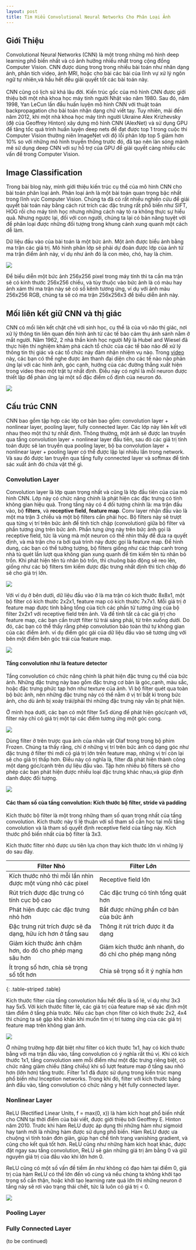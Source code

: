 ```yaml
---
layout: post
title: Tìm Hiểu Convolutional Neural Networks Cho Phân Loại Ảnh
---
```


## Giới Thiệu
Convolutional Neural Networks (CNN) là một trong những mô hình deep learning phổ biến nhất và có ảnh hưởng nhiều nhất trong cộng đồng Computer Vision. CNN được dùng trong trong nhiều bài toán như nhân dạng ảnh, phân tích video, ảnh MRI, hoặc cho bài các bài của lĩnh vự xử lý ngôn ngữ tự nhiên,và hầu hết đều giải quyết tốt các bài toán này. <br/><br/> CNN cũng có lịch sử khá lâu đời. Kiến trúc gốc của mô hình CNN được giới thiệu bởi một nhà khoa học máy tính người Nhật vào năm 1980. Sau đó, năm 1998, Yan LeCun lần đầu huấn luyện mô hình CNN với thuật toán backpropagation cho bài toán nhận dạng chữ viết tay. Tuy nhiên, mãi đến năm 2012, khi một nhà khoa học máy tính người Ukraine Alex Krizhevsky (đệ của Geoffrey Hinton) xây dựng mô hình CNN (AlexNet) và sử dụng GPU để tăng tốc quá trình huấn luyện deep nets để đạt được top 1 trong cuộc thi Computer Vision thường niên ImageNet với độ lỗi phân lớp top 5 giảm hơn 10% so với những mô hình truyền thống trước đó, đã tạo nên làn sóng mãnh mẽ sử dụng deep CNN với sự hỗ trợ của GPU để giải quyết càng nhiều các vấn đề trong Computer Vision. 

## Image Classification 
Trong bài blog này, mình giới thiệu kiến trúc cụ thể của mô hình CNN cho bài toán phân loại ảnh. Phân loại ảnh là một bài toán quan trọng bậc nhất trong lĩnh vực Computer Vision. Chúng ta đã có rất nhiều nghiên cứu để giải quyết bài toán này bằng cách rút trích các đặc trưng rất phổ biến như SIFT, HOG rồi cho máy tính học nhưng những cách này tỏ ra không thực sự hiểu quả. Nhưng ngược lại, đối với con người, chúng ta lại có bản năng tuyệt vời để phân loại được những đối tượng trong khung cảnh xung quanh một cách dễ làm.

Dữ liệu đầu vào của bài toán là một bức ảnh. Một ảnh được biểu ảnh bằng ma trận các giá trị. Mô hình phân lớp sẽ phải dự đoán được lớp của ảnh từ ma trận điểm ảnh này, ví dụ như ảnh đó là con mèo, chó, hay là chim. 

<div class="img-div" markdown="0">
    <img src="/images/cnn_input.png" />
</div>

Để biểu diễn một bức ảnh 256x256 pixel trong máy tính thì ta cần ma trận sẽ có kính thước 256x256 chiều, và tùy thuộc vào bức ảnh là có màu hay ảnh xám thì ma trận này sẽ có số kênh tương ứng, ví dụ với ảnh màu 256x256 RGB, chúng ta sẽ có ma trận 256x256x3 để biểu diễn ảnh này. 

## Mối liên kết giữ CNN và thị giác
CNN có mối liên kết chặt chẽ với sinh học, cụ thể là của võ não thị giác, nơi xử lý thông tin liên quan đến hình ảnh từ các tế bào cảm thụ ánh sánh nằm ở mắt người. Năm 1962, 2 nhà thần kinh học người Mỹ là Hubel and Wiesel đã thực hiện thí nghiệm khám phá cách tổ chức của các tế bào não để xử lý thông tin thị giác và các tổ chức này đảm nhận nhiệm vụ nào. Trong [video](https://www.youtube.com/watch?v=Cw5PKV9Rj3o) này, các bạn có thể nghe được âm thanh đại diện cho các tế nào não phản ứng lại với các hình ảnh, góc cạnh, hướng của các đường thẳng xuất hiện trong video theo một trật tự nhất định. Điều này có nghĩ là mỗi neuron được thiết lập để phản ứng lại một số đặc điểm cố định của neuron đó.  
<div class="img-div" markdown="0">
    <img src="/images/cnn_visual_cortex.jpg" />
</div>
    
## Cấu trúc CNN
CNN bao gồm tập hợp các lớp cơ bản bao gồm: convolution layer + nonlinear layer, pooling layer, fully connected layer. Các lớp này liên kết với nhau theo một thứ tự nhất định. Thông thường, một ảnh sẽ được lan truyền qua tầng convolution layer + nonlinear layer đầu tiên, sau đó các giá trị tính toán được sẽ lan truyền qua pooling layer, bộ ba convolution layer + nonlinear layer + pooling layer có thể được lặp lại nhiều lần trong network. Và sau đó được lan truyền qua tầng fully connected layer và softmax để tính sác xuất ảnh đó chứa vật thế gì.

### Convolution Layer
Convolution layer là lớp quan trọng nhất và cũng là lớp đầu tiên của của mô hình CNN. Lớp này có chức năng chính là phát hiện các đặc trưng có tính không gian hiệu quả. Trong tầng này có 4 đối tượng chính là: ma trận đầu vào, bộ **filters**, và **receptive field**, **feature map**. Conv layer nhận đầu vào là một ma trận 3 chiều và một bộ filters cần phải học. Bộ filters này sẽ trượt qua từng vị trí trên bức ảnh để tính tích chập (convolution) giữa bộ filter và phần tương ứng trên bức ảnh. Phần tưng ứng này trên bức ảnh gọi là receptive field, tức là vùng mà một neuron có thể nhìn thấy để đưa ra quyết định, và mà trận cho ra bới quá trình này được gọi là feature map. Để hình dung, các bạn có thể tưởng tượng, bộ filters giống như các tháp canh trong nhà tù quét lần lượt qua không gian xung quanh để tìm kiếm tên tù nhân bỏ trốn. Khi phát hiện tên tù nhân bỏ trốn, thì chuông báo động sẽ reo lên, giống như các bộ filters tìm kiếm được đặc trưng nhất định thì tích chập đó sẽ cho giá trị lớn. 

<div class="img-div" markdown="0">
    <img src="https://media.giphy.com/media/3orif7it9f4phjv4LS/giphy.gif" />
</div>

Với ví dụ ở bên dưới, dữ liệu đầu vào ở là ma trận có kích thước 8x8x1, một bộ filter có kích thước 2x2x1, feature map có kích thước 7x7x1. Mỗi giá trị ở feature map được tính bằng tổng của tích các phần tử tương ứng của bộ filter 2x2x1 với receptive field trên ảnh. Và để tính tất cả các giá trị cho feature map, các bạn cần trượt filter từ trái sáng phải, từ trên xuống dưới. Do đó, các bạn có thể thấy rằng phép convolution bảo toàn thứ tự không gian của các điểm ảnh. ví dụ điểm góc gái của dữ liệu đầu vào sẽ tương ứng với bên một điểm bên góc trái của feature map. 

<div class="img-div" markdown="0">
    <img src="/images/cnn_covolution_layer.png" />
</div>

#### Tầng convolution như là feature detector 

Tầng convolution có chức năng chính là phát hiện đặc trưng cụ thể của bức ảnh. Những đặc trưng này bao gồm đặc trưng cơ bản là góc,cạnh, màu sắc, hoặc đặc trưng phức tạp hơn như texture của ảnh. Vì bộ filter quét qua toàn bộ bức ảnh, nên những đặc trưng này có thể nằm ở vị trí bất kì trong bức ảnh, cho dù ảnh bị xoáy trái/phải thì những đặc trưng này vẫn bị phát hiện. 

Ở minh họa dưới, các bạn có một filter 5x5 dùng để phát hiện góc/cạnh với, filter này chỉ có giá trị một tại các điểm tương ứng một góc cong. 

<div class="img-div" markdown="0">
    <img src="/images/cnn_high_level_feature.png" />
</div>

Dùng filter ở trên trược qua ảnh của nhân vật Olaf trong trong bộ phim Frozen. Chúng ta thấy rằng, chỉ ở những vị trí trên bức ảnh có dạng góc như đặc trưng ở filter thì mới có giá trị lớn trên feature map, những vị trí còn lại sẽ cho giá trị thấp hơn. Điều này có nghĩa là, filter đã phát hiện thành công một dạng góc/cạnh trên dự liệu đầu vào. Tập hơn nhiều bộ filters sẽ cho phép các bạn phát hiện được nhiều loại đặc trưng khác nhau,và giúp định danh được đối tượng. 

<div class="img-div" markdown="0">
    <img src="/images/cnn_high_level_feature_ex.png" />
</div>

#### Các tham số của tầng convolution: Kích thước bộ filter, stride và padding

Kích thước bộ filter là một trong những tham số quan trọng nhất của tầng convolution. Kích thước này tỉ lệ thuận với số tham số cần học tại mỗi tầng convolution và là tham số quyết định receptive field của tầng này. Kích thước phổ biến nhất của bộ filter là 3x3.

Kích thước filter nhỏ được ưu tiên lựa chọn thay kích thước lớn vì những lý do sau đây.

| **Filter Nhỏ**        | **Filter Lớn**           |
| ------------- |-------------|
| Kích thước nhỏ thì mỗi lần nhìn được một vùng nhỏ các pixel       | Receptive field lớn |
| Rút trích được đặc trưng có tính cục bộ cao      | Các đặc trưng có tính tổng quát hơn      |
| Phát hiện được các đặc trưng nhỏ hơn | Bắt được những phần cơ bản của bức ảnh      |
| Đặc trưng rút trích được sẽ đa dạng, hữu ích hơn ở tầng sau | Thông ít rút trích được ít đa dạng      |
| Giảm kích thước ảnh chậm hơn, do đó cho phép mạng sâu hơn | Giảm kích thước ảnh nhanh, do đó chỉ cho phép mạng nông      |
| Ít trọng số hơn, chia sẻ trọng số tốt hơn| Chia sẽ trọng số ít ý nghĩa hơn      |
{: .table-striped .table}

Kích thước filter của tầng convolution hầu hết đều là số lẻ, ví dụ như 3x3 hay 5x5. Với kích thước filter lẻ, các giá trị của feature map sẽ xác định một tâm điểm ở tầng phía trước. Nếu các bạn chọn filter có kích thước 2x2, 4x4 thì chúng ta sẽ gặp khó khăn khi muốn tìm vị trí tương ứng của các giá trị feature map trên không gian ảnh. 

<div class="img-div" markdown="0">
    <img src="/images/cnn_filter_size.png" />
</div>

Ở những trường hợp đặt biệt như filter có kích thước 1x1, hay có kích thước bằng với ma trận đầu vào, tầng convolution có ý nghĩa rất thú vị. Khi có kích thước 1x1, tầng convolution xem mỗi điểm như một đặc trưng riêng biệt, có chức năng giảm chiều (tăng chiều) khi số lượt feature map ở tầng sau nhỏ hơn (lớn hơn) tầng trước. Filter 1x1 đã được sử dụng trong kiến trúc mạng phổ biến như Inception networks. Trong khi đó, filter với kích thước bằng ảnh đầu vào, tầng convolution có chức năng y hệt fully connected layer. 

### Nonlinear Layer

ReLU (Rectified Linear Units, f = max(0, x)) là hàm kích hoạt phổ biến nhất cho CNN tại thời điểm của bài viết, được giới thiệu bởi Geoffrey E. Hinton năm 2010. Trước khi hàm ReLU được áp dụng thì những hàm như sigmoid hay tanh mới là những hàm được sử dụng phổ biến. Hàm ReLU được ưa chuộng vì tính toán đơn giản, giúp hạn chế tình trạng vanishing gradient, và cũng cho kết quả tốt hơn. ReLU cũng như những hàm kích hoạt khác, được đặt ngay sau tầng convolution, ReLU sẽ gán những giá trị âm bằng 0 và giữ nguyên giá trị của đầu vào khi lớn hơn 0. 

ReLU cũng có một số vấn đề tiềm ẩn như không có đạo hàm tại điểm 0, giá trị của hàm ReLU có thể lớn đến vô cùng và nếu chúng ta không khởi tạo trọng số cẩn thận, hoặc khởi tạo learning rate quá lớn thì những neuron ở tầng này sẽ rơi vào trạng thái chết, tức là luôn có giá trị < 0.

<div class="img-div" markdown="0">
    <img src="/images/cnn_relu.png" />
</div>


### Pooling Layer
### Fully Connected Layer

(to be continued)
